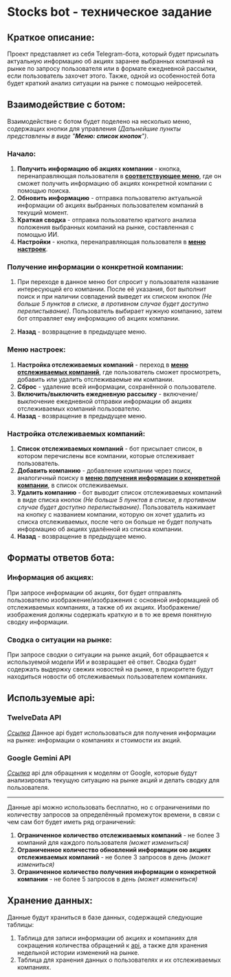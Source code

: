 # Stocks bot - техническое задание

## Краткое описание:
Проект представляет из себя Telegram-бота, который будет присылать актуальную информацию об акциях заранее выбранных компаний на рынке по запросу пользователя или в формате ежедневной рассылки, если пользователь захочет этого. Также, одной из особенностей бота будет краткий анализ ситуации на рынке с помощью нейросетей.

## Взаимодействие с ботом:  
Взаимодействие с ботом будет поделено на несколько меню, содержащих кнопки для управления *(Дальнейшие пункты представлены в виде "__Меню: список кнопок__")*.
### Начало:
1. __Получить информацию об акциях компании__ - кнопка, перенаправляющая пользователя в __[соответствующее меню](#получение-информации-о-конкретной-компании)__, где он сможет получить информацию об акциях конкретной компании с помощью поиска.
2. __Обновить информацию__ - отправка пользователю актуальной информации об акциях выбранных пользователем компаний в текущий момент.
3. __Краткая сводка__ - отправка пользователю краткого анализа положения выбранных компаний на рынке, составленная с помощью ИИ.
4. __Настройки__ - кнопка, перенаправляющая пользователя в __[меню настроек](#меню-настроек)__.

### Получение информации о конкретной компании:
1. При переходе в данное меню бот спросит у пользователя название интересующей его компании. После её указания, бот выполнит поиск и при наличии совпадений выведет их списком кнопок *(Не больше 5 пунктов в списке, в противном случае будет доступно перелистывание)*. Пользователь выбирает нужную компанию, затем бот отправляет ему информацию об акциях компании.

2. __Назад__ - возвращение в предыдущее меню.

### Меню настроек:
1. __Настройка отслеживаемых компаний__ - переход в __[меню отслеживаемых компаний](#выбор-отслеживаемых-компаний)__, где пользователь сможет просмотреть, добавить или удалить отслеживаемые им компании.
2. __Сброс__ - удаление всей информации, сохранённой о пользователе.
3. __Включить/выключить ежедневную рассылку__ - включение/выключение ежедневной отправки информации об акциях отслеживаемых компаний пользователю. 
4. __Назад__ - возвращение в предыдущее меню.

### Настройка отслеживаемых компаний:
1. __Список отслеживаемых компаний__ - бот присылает список, в котором перечислены все компании, которые отслеживает пользователь.
2. __Добавить компанию__ - добавление компании через поиск, аналогичный поиску в __[меню получения информации о конкретной компании](#получение-информации-о-конкретной-компании)__, в список отслеживаемых.
3. __Удалить компанию__ - бот выводит список отслеживаемых компаний в виде списка кнопок *(Не больше 5 пунктов в списке, в противном случае будет доступно перелистывание)*. Пользователь нажимает на кнопку с названием компании, которую он хочет удалить из списка отслеживаемых, после чего он больше не будет получать информацию об акциях удалённой из списка компании.
4. __Назад__ - возвращение в предыдущее меню.

## Форматы ответов бота:

### Информация об акциях:  
При запросе информации об акциях, бот будет отправлять пользователю изображение/изображения с основной информацией об отслеживаемых компаниях, а также об их акциях. Изображение/изображения должны содержать краткую и в то же время понятную сводку информации.  

### Сводка о ситуации на рынке:
При запросе сводки о ситуации на рынке акций, бот обращвается к используемой модели ИИ и возвращает её ответ. Сводка будет содержать выдержку свежих новостей на рынке, в приоритете будут находиться новости об отслеживаемых пользователем компаниях.

## Используемые api:

### TwelveData API
*[Ссылка](https://twelvedata.com/)*
Данное api будет использоваться для получения информации на рынке: информации о компаниях и стоимости их акций.

### Google Gemini API
*[Ссылка](https://ai.google.dev/)*
api для обращения к моделям от Google, которые будут анализировать текущую ситуацию на рынке акций и делать сводку для пользователя.
___

Данные api можно использовать бесплатно, но с ограничениями по количеству запросов за определённый промежуток времени, в связи с чем сам бот будет иметь ряд ограничений:  
1. __Ограниченное количество отслеживаемых компаний__ - не более 3 компаний для каждого пользователя *(может измениться)*
2. __Ограниченное количество обновлений информации ою акциях отслеживаемых компаний__ - не более 3 запросов в день *(может измениться)*
3. __Ограниченное количество получения информации о конкретной компании__ - не более 5 запросов в день *(может измениться)*

## Хранение данных:
Данные будут храниться в базе данных, содержащей следующие таблицы: 
1. Таблица для записи информации об акциях и компаниях для сокращения количества обращений к [api](#twelvedata-api), а также для хранения недельной истории изменений на рынке.  
2. Таблица для хранения данных о пользователях и их отслеживаемых компаниях.
